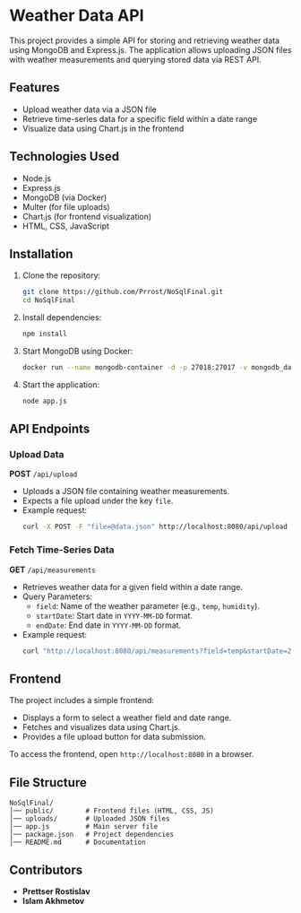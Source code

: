 # Weather Data API

This project provides a simple API for storing and retrieving weather data using MongoDB and Express.js. The application allows uploading JSON files with weather measurements and querying stored data via REST API.

## Features
- Upload weather data via a JSON file
- Retrieve time-series data for a specific field within a date range
- Visualize data using Chart.js in the frontend

## Technologies Used
- Node.js
- Express.js
- MongoDB (via Docker)
- Multer (for file uploads)
- Chart.js (for frontend visualization)
- HTML, CSS, JavaScript

## Installation

1. Clone the repository:
   ```sh
   git clone https://github.com/Prrost/NoSqlFinal.git
   cd NoSqlFinal
   ```

2. Install dependencies:
   ```sh
   npm install
   ```

3. Start MongoDB using Docker:
   ```sh
   docker run --name mongodb-container -d -p 27018:27017 -v mongodb_data:/data/db mongo:latest
   ```

4. Start the application:
   ```sh
   node app.js
   ```

## API Endpoints

### Upload Data
**POST** `/api/upload`
- Uploads a JSON file containing weather measurements.
- Expects a file upload under the key `file`.
- Example request:
  ```sh
  curl -X POST -F "file=@data.json" http://localhost:8080/api/upload
  ```

### Fetch Time-Series Data
**GET** `/api/measurements`
- Retrieves weather data for a given field within a date range.
- Query Parameters:
    - `field`: Name of the weather parameter (e.g., `temp`, `humidity`).
    - `startDate`: Start date in `YYYY-MM-DD` format.
    - `endDate`: End date in `YYYY-MM-DD` format.
- Example request:
  ```sh
  curl "http://localhost:8080/api/measurements?field=temp&startDate=2024-01-01&endDate=2024-01-10"
  ```

## Frontend
The project includes a simple frontend:
- Displays a form to select a weather field and date range.
- Fetches and visualizes data using Chart.js.
- Provides a file upload button for data submission.

To access the frontend, open `http://localhost:8080` in a browser.

## File Structure
```
NoSqlFinal/
│── public/        # Frontend files (HTML, CSS, JS)
│── uploads/       # Uploaded JSON files
│── app.js         # Main server file
│── package.json   # Project dependencies
│── README.md      # Documentation
```

## Contributors
- **Prettser Rostislav**
- **Islam Akhmetov**